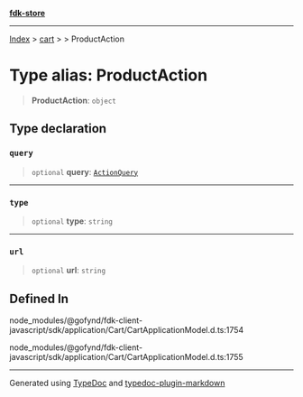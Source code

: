 [**fdk-store**](../../../README.md)
***

[Index](../../../API.md) > [cart](../../README.md) > [<internal>](../README.md) > ProductAction

# Type alias: ProductAction

> **ProductAction**: `object`

## Type declaration

### `query`

> `optional` **query**: [`ActionQuery`](type-alias.ActionQuery.md)

***

### `type`

> `optional` **type**: `string`

***

### `url`

> `optional` **url**: `string`

## Defined In

node\_modules/@gofynd/fdk-client-javascript/sdk/application/Cart/CartApplicationModel.d.ts:1754

node\_modules/@gofynd/fdk-client-javascript/sdk/application/Cart/CartApplicationModel.d.ts:1755

***
Generated using [TypeDoc](https://typedoc.org/) and [typedoc-plugin-markdown](https://www.npmjs.com/package/typedoc-plugin-markdown)
